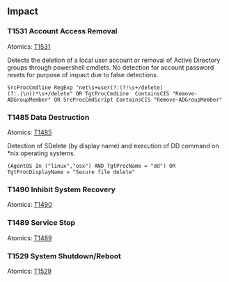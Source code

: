 ## Impact

### T1531 Account Access Removal
Atomics: [T1531](https://github.com/redcanaryco/atomic-red-team/blob/master/atomics/T1531/T1531.md)

Detects the deletion of a local user account or removal of Active Directory groups through powershell cmdlets. No detection for account password resets for purpose of impact due to false detections.

```
SrcProcCmdline RegExp "net\s+user(?:(?!\s+/delete)(?:.|\n))*\s+/delete" OR TgtProcCmdLine  ContainsCIS "Remove-ADGroupMember" OR SrcProcCmdScript ContainsCIS "Remove-ADGroupMember"
```

### T1485 Data Destruction
Atomics: [T1485](https://github.com/redcanaryco/atomic-red-team/blob/master/atomics/T1485/T1485.md)

Detection of SDelete (by display name) and execution of DD command on *nix operating systems.

```
(AgentOS In ("linux","osx") AND TgtProcName = "dd") OR TgtProcDisplayName = "Secure file delete"
```

### T1490 Inhibit System Recovery
Atomics: [T1490](https://github.com/redcanaryco/atomic-red-team/blob/master/atomics/T1490/T1490.md)


### T1489 Service Stop
Atomics: [T1489](https://github.com/redcanaryco/atomic-red-team/blob/master/atomics/T1489/T1489.md)


### T1529 System Shutdown/Reboot
Atomics: [T1529](https://github.com/redcanaryco/atomic-red-team/blob/master/atomics/T1529/T1529.md)


